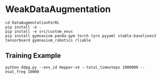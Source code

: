 # WeakDataAugmentation

```commandline
cd DataAugmentationForRL
pip install -e .
pip install -e src/custom_envs
pip install gymnasium panda-gym torch tyro pyyaml stable-baselines3 tensorboard gymnasium_robotics rliable
```

## Training Example

```commandline
python ddpg.py --env_id Hopper-v4 --total_timesteps 1000000 --eval_freq 10000 
```
